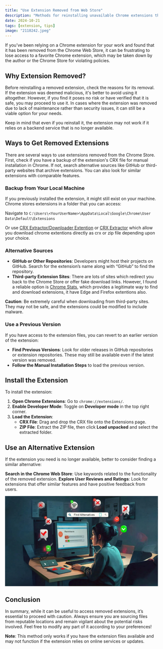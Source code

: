 ```yaml
---
title: "Use Extension Removed from Web Store"
description: "Methods for reinstalling unavailable Chrome extensions that have been removed from the Chrome Web Store heres how to get extensions back in your browser."
date: 2024-10-21 
tags: [extension, tips]
image: "2110242.jpeg"
---
```


If you’ve been relying on a Chrome extension for your work and found that it has been removed from the Chrome Web Store, it can be frustrating to lose access to a favorite Chrome extension, which may be taken down by the author or the Chrome Store for violating policies.
 
## Why Extension Removed?

Before reinstalling a removed extension, check the reasons for its removal. If the extension was deemed malicious, it's better to avoid using it altogether. However, if you find it poses no risk or have verified that it is safe, you may proceed to use it. In cases where the extension was removed due to lack of maintenance rather than security issues, it can still be a viable option for your needs.

Keep in mind that even if you reinstall it, the extension may not work if it relies on a backend service that is no longer available.

## Ways to Get Removed Extensions 
There are several ways to use extensions removed from the Chrome Store. First, check if you have a backup of the extension's CRX file for manual installation in Chrome. If not, search alternative sources like GitHub or third-party websites that archive extensions. You can also look for similar extensions with comparable features.
 
### Backup from Your Local Machine 

If you previously installed the extension, it might still exist on your machine. Chrome stores extensions in a folder that you can access:
  
Navigate to `C:\Users\<YourUserName>\AppData\Local\Google\Chrome\User Data\Default\Extensions` 

Or use [CRX Extractor/Downloader Extention](https://chromewebstore.google.com/detail/crx-extractordownloader/ajkhmmldknmfjnmeedkbkkojgobmljda) or [CRX Extractor](https://crxextractor.com/) which allow you download chrome extentions directly as crx or zip file depending upon your choice.


### Alternative Sources
 
- **GitHub or Other Repositories**: Developers might host their projects on GitHub. Search for the extension’s name along with “GitHub” to find the repository.
- **Third-party Extension Sites**: There are lots of sites which redirect you back to the Chrome Store or offer fake download links. However, I found a reliable option is [Chrome Stats](https://chrome-stats.com/), which provides a legitimate way to find and download extensions, it have Edge and Firefox extentions also.
 
**Caution**: Be extremely careful when downloading from third-party sites. They may not be safe, and the extensions could be modified to include malware. 

### Use a Previous Version

If you have access to the extension files, you can revert to an earlier version of the extension:

- **Find Previous Versions**: Look for older releases in GitHub repositories or extension repositories. These may still be available even if the latest version was removed.
- **Follow the Manual Installation Steps** to load the previous version.

## Install the Extension

To install the extension:

1. **Open Chrome Extensions**: Go to `chrome://extensions/`.
2. **Enable Developer Mode**: Toggle on **Developer mode** in the top right corner.
3. **Load the Extension**:
   - **CRX File**: Drag and drop the CRX file onto the Extensions page.
   - **ZIP File**: Extract the ZIP file, then click **Load unpacked** and select the extracted folder.



## Use an Alternative Extension

If the extension you need is no longer available, better to consider finding a similar alternative:



**Search in the Chrome Web Store**: Use keywords related to the functionality of the removed extension.
**Explore User Reviews and Ratings**: Look for extensions that offer similar features and have positive feedback from users.

![finding alternative on desktop](2110241.jpeg)

## Conclusion

In summary, while it can be useful to access removed extensions, it’s essential to proceed with caution. Always ensure you are sourcing files from reputable locations and remain vigilant about the potential risks involved.
Feel free to modify any part of it according to your preferences!

**Note**: This method only works if you have the extension files available and may not function if the extension relies on online services or updates.
